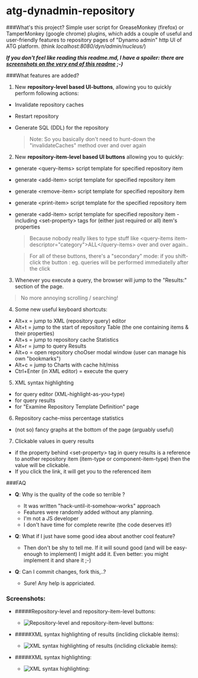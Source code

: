 atg-dynadmin-repository
=======================

###What's this project?
Simple user script for GreaseMonkey (firefox) or TamperMonkey (google chrome) plugins, which adds a couple of useful and user-friendly features
to repository pages of "Dynamo admin" http UI of ATG platform. (think *localhost:8080/dyn/admin/nucleus/*)

**_If you don't feel like reading this readme.md, I have a spoiler: there are [screenshots on the very end of this readme](#screenshots) ;-)_**

###What features are added?

1. New **repository-level based UI-buttons**, allowing you to quickly perform following actions:
  * Invalidate repository caches
  * Restart repository
  * Generate SQL (DDL) for the repository
    
    > Note: So you basically don't need to hunt-down the "invalidateCaches" method over and over again

2. New **repository-item-level based UI buttons** allowing you to quickly:
  * generate \<query-items\> script template for specified repository item 
  * generate \<add-item\> script template for specified repository item
  * generate \<remove-item\> script template for specified repository item
  * generate \<print-item\> script template for the specified repository item
  * generate \<add-item\> script template for specified repository item - including \<set-property\> tags for (either just required or all) item's properties  

    > Because nobody really likes to type stuff like  \<query-items item-descriptor="category"\>ALL\</query-items\> over and over again.. 
    
    > For all of these buttons, there's a "secondary" mode: if you shift-click the button : eg. queries will be performed immediatelly after the click

3. Whenever you execute a query, the browser will jump to the "Results:" section of the page. 
  >No more annoying scrolling / searching!

4. Some new useful keyboard shortcuts:
  * Alt+x = jump to XML (repository query) editor
  * Alt+t = jump to the start of repository Table (the one containing items & their properties)
  * Alt+s = jump to repository cache Statistics
  * Alt+r = jump to query Results
  * Alt+o = open repository choOser modal window (user can manage his own "bookmarks")
  * Alt+c = jump to Charts with cache hit/miss
  * Ctrl+Enter (in XML editor) = execute the query

5. XML syntax highlighting 
  * for query editor (XML-highlight-as-you-type)
  * for query results
  * for "Examine Repository Template Definition" page 
   
6. Repository cache-miss percentage statistics 
  * (not so) fancy graphs at the bottom of the page (arguably useful)

7. Clickable values in query results
  * if the property behind \<set-property\> tag in query results is a reference to another repository item (item-type or component-item-type) then the value will be clickable. 
  * If you click the link, it will get you to the referenced item
   

###FAQ
  * **Q**: Why is the quality of the code so terrible ? 
    * It was written "hack-until-it-somehow-works" approach
    * Features were randomly added without any planning.
    * I'm not a JS developer
    * I don't have time for complete rewrite (the code deserves it!)
    
  * **Q**: What if I just have some good idea about another cool feature?
  
    * Then don't be shy to tell me. If it will sound good (and will be easy-enough to implement) I might add it. Even better: you might implement it and share it ;-)

  * **Q**: Can I commit changes, fork this,..?
    
    * Sure! Any help is appriciated.

### <a name="screenshots"></a>Screenshots:
* #####Repository-level and repository-item-level buttons:
  * ![Repository-level and repository-item-level buttons:](https://raw.githubusercontent.com/brdloush/atg-dynadmin-repository/master/doc/images/helper-buttons.png)

* #####XML syntax highlighting of results (incliding clickable items):
  * ![XML syntax highlighting of results (incliding clickable items):](https://raw.githubusercontent.com/brdloush/atg-dynadmin-repository/master/doc/images/search-result.png)

* #####XML syntax highlighting:
  * ![XML syntax highlighting:](https://raw.githubusercontent.com/brdloush/atg-dynadmin-repository/master/doc/images/xml-highlighting.png)


